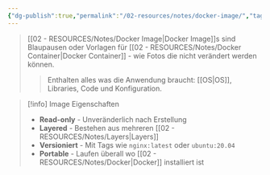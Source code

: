 ```yaml
---
{"dg-publish":true,"permalink":"/02-resources/notes/docker-image/","tags":["informatik/virtualisierung/docker/images","informatik/virtualisierung/docker/grundlagen"],"noteIcon":"","updated":"2025-10-29T12:59:05.391+01:00"}
---
```



>[[02 - RESOURCES/Notes/Docker Image\|Docker Image]]s sind Blaupausen oder Vorlagen für [[02 - RESOURCES/Notes/Docker Container\|Docker Container]] - wie Fotos die nicht verändert werden können.
>>Enthalten alles was die Anwendung braucht: [[OS\|OS]], Libraries, Code und Konfiguration.

>[!info] Image Eigenschaften
>- **Read-only** - Unveränderlich nach Erstellung
>- **Layered** - Bestehen aus mehreren [[02 - RESOURCES/Notes/Layers\|Layers]]
>- **Versioniert** - Mit Tags wie `nginx:latest` oder `ubuntu:20.04`
>- **Portable** - Laufen überall wo [[02 - RESOURCES/Notes/Docker\|Docker]] installiert ist
